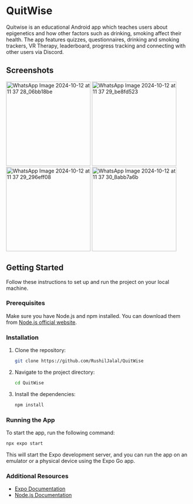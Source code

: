 # QuitWise

Quitwise is an educational Android app which teaches users about epigenetics and how other factors such as drinking, smoking affect their health.
The app features quizzes, questionnaires, drinking and smoking trackers, VR Therapy, leaderboard, progress tracking and connecting with other users via Discord.

## Screenshots
<img src="https://github.com/user-attachments/assets/9f02b0c9-9c61-4e84-934f-cd975943d5aa" alt="WhatsApp Image 2024-10-12 at 11 37 28_06bb18be" width="230"/>
<img src="https://github.com/user-attachments/assets/ce164a34-d74b-42ef-a17f-1e30d7ea2570" alt="WhatsApp Image 2024-10-12 at 11 37 29_be8fd523" width="230"/>
<img src="https://github.com/user-attachments/assets/9f1396ce-283e-417b-8de1-877e4b9dffce" alt="WhatsApp Image 2024-10-12 at 11 37 29_296eff08" width="230"/>
<img src="https://github.com/user-attachments/assets/c0b0c5f7-83ee-4fec-b585-96f196249157" alt="WhatsApp Image 2024-10-12 at 11 37 30_8abb7a6b" width="230"/>


## Getting Started

Follow these instructions to set up and run the project on your local machine.

### Prerequisites

Make sure you have Node.js and npm installed. You can download them from [Node.js official website](https://nodejs.org/).

### Installation

1. Clone the repository:
   ```sh
   git clone https://github.com/RushilJalal/QuitWise
   ```
2. Navigate to the project directory:
   ```sh
   cd QuitWise
   ```
3. Install the dependencies:
   ```sh
   npm install
   ```

### Running the App

To start the app, run the following command:

```sh
npx expo start
```

This will start the Expo development server, and you can run the app on an emulator or a physical device using the Expo Go app.

### Additional Resources

- [Expo Documentation](https://docs.expo.dev/)
- [Node.js Documentation](https://nodejs.org/en/docs/)
